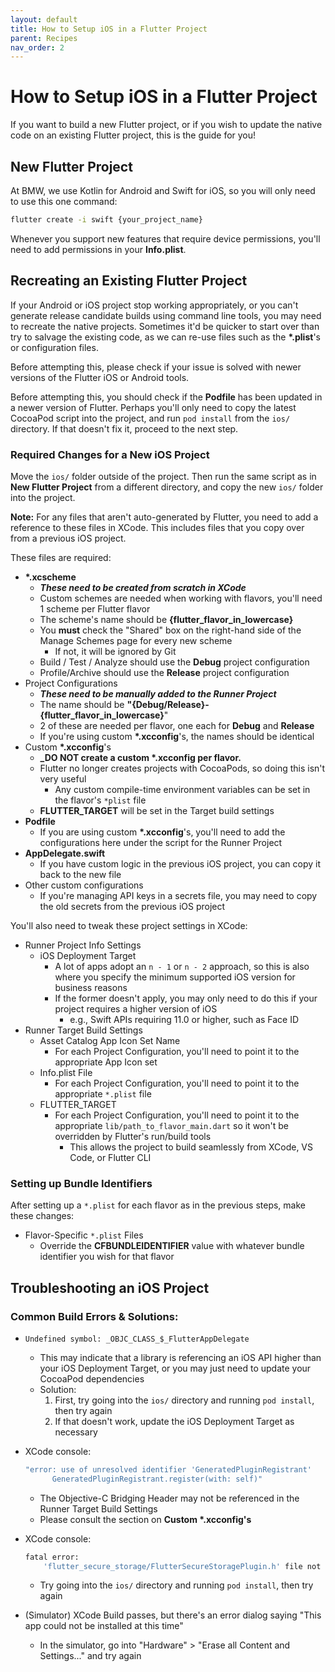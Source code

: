 ```yaml
---
layout: default
title: How to Setup iOS in a Flutter Project
parent: Recipes
nav_order: 2
---
```


# How to Setup iOS in a Flutter Project

If you want to build a new Flutter project, or if you wish to update the native code on an existing Flutter project, this is the guide for you!

## New Flutter Project

At BMW, we use Kotlin for Android and Swift for iOS, so you will only need to use this one command:

```bash
flutter create -i swift {your_project_name}
```

Whenever you support new features that require device permissions, you'll need to add permissions in your **Info.plist**.

## Recreating an Existing Flutter Project

If your Android or iOS project stop working appropriately, or you can't generate release candidate builds using command line tools, you may need to recreate the native projects. Sometimes it'd be quicker to start over than try to salvage the existing code, as we can re-use files such as the **\*.plist**'s or configuration files.

Before attempting this, please check if your issue is solved with newer versions of the Flutter iOS or Android tools.

Before attempting this, you should check if the **Podfile** has been updated in a newer version of Flutter. Perhaps you'll only need to copy the latest CocoaPod script into the project, and run `pod install` from the `ios/` directory. If that doesn't fix it, proceed to the next step.

### Required Changes for a New iOS Project

Move the `ios/` folder outside of the project. Then run the same script as in **New Flutter Project** from a different directory, and copy the new `ios/` folder into the project.

**Note:** For any files that aren't auto-generated by Flutter, you need to add a reference to these files in XCode. This includes files that you copy over from a previous iOS project.

These files are required:

* **\*.xcscheme**
  * **_These need to be created from scratch in XCode_**
  * Custom schemes are needed when working with flavors, you'll need 1 scheme per Flutter flavor
  * The scheme's name should be **{flutter_flavor_in_lowercase}**
  * You **must** check the "Shared" box on the right-hand side of the Manage Schemes page for every new scheme
    * If not, it will be ignored by Git
  * Build / Test / Analyze should use the **Debug** project configuration
  * Profile/Archive should use the **Release** project configuration
* Project Configurations
  * **_These need to be manually added to the Runner Project_**
  * The name should be **"{Debug/Release}-{flutter_flavor_in_lowercase}**"
  * 2 of these are needed per flavor, one each for **Debug** and **Release**
  * If you're using custom **\*.xcconfig**'s, the names should be identical
* Custom **\*.xcconfig**'s
  * **_DO NOT create a custom \*.xcconfig per flavor.**
  * Flutter no longer creates projects with CocoaPods, so doing this isn't very useful
    * Any custom compile-time environment variables can be set in the flavor's `*plist` file
  * **FLUTTER_TARGET** will be set in the Target build settings
* **Podfile**
  * If you are using custom **\*.xcconfig**'s, you'll need to add the configurations here under the script for the Runner Project
* **AppDelegate.swift**
  * If you have custom logic in the previous iOS project, you can copy it back to the new file
* Other custom configurations
  * If you're managing API keys in a secrets file, you may need to copy the old secrets from the previous iOS project

You'll also need to tweak these project settings in XCode:

* Runner Project Info Settings
  * iOS Deployment Target
    * A lot of apps adopt an `n - 1` or `n - 2` approach, so this is also where you specify the minimum supported iOS version for business reasons
    * If the former doesn't apply, you may only need to do this if your project requires a higher version of iOS
      * e.g., Swift APIs requiring 11.0 or higher, such as Face ID
* Runner Target Build Settings
  * Asset Catalog App Icon Set Name
    * For each Project Configuration, you'll need to point it to the appropriate App Icon set
  * Info.plist File
    * For each Project Configuration, you'll need to point it to the appropriate `*.plist` file
  * FLUTTER_TARGET
    * For each Project Configuration, you'll need to point it to the appropriate `lib/path_to_flavor_main.dart` so it won't be overridden by Flutter's run/build tools
      * This allows the project to build seamlessly from XCode, VS Code, or Flutter CLI

### Setting up Bundle Identifiers

After setting up a `*.plist` for each flavor as in the previous steps, make these changes:

* Flavor-Specific `*.plist` Files
  * Override the **CFBUNDLEIDENTIFIER** value with whatever bundle identifier you wish for that flavor

## Troubleshooting an iOS Project

### Common Build Errors & Solutions:

* `Undefined symbol: _OBJC_CLASS_$_FlutterAppDelegate`
  * This may indicate that a library is referencing an iOS API higher than your iOS Deployment Target, or you may just need to update your CocoaPod dependencies
  * Solution:
    1. First, try going into the `ios/` directory and running `pod install`, then try again
    2. If that doesn't work, update the iOS Deployment Target as necessary
* XCode console:

  ```bash
  "error: use of unresolved identifier 'GeneratedPluginRegistrant'
        GeneratedPluginRegistrant.register(with: self)"
  ```

  * The Objective-C Bridging Header may not be referenced in the Runner Target Build Settings
  * Please consult the section on **Custom \*.xcconfig's**
* XCode console:

  ```bash
  fatal error:
      'flutter_secure_storage/FlutterSecureStoragePlugin.h' file not found
  ```

  * Try going into the `ios/` directory and running `pod install`, then try again
* (Simulator) XCode Build passes, but there's an error dialog saying "This app could not be installed at this time"
  * In the simulator, go into "Hardware" > "Erase all Content and Settings..." and try again
